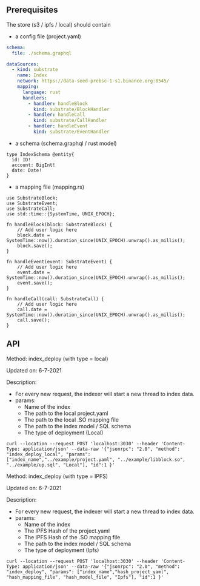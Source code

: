 ## Prerequisites
The store (s3 / ipfs / local) should contain 
- a config file (project.yaml)

```yaml
schema:
  file: ./schema.graphql

dataSources:
  - kind: substrate
    name: Index
    network: https://data-seed-prebsc-1-s1.binance.org:8545/
    mapping:
      language: rust
      handlers:
        - handler: handleBlock
          kind: substrate/BlockHandler
        - handler: handleCall
          kind: substrate/CallHandler
        - handler: handleEvent
          kind: substrate/EventHandler
```

- a schema (schema.graphql / rust model)
```
type IndexSchema @entity{
  id: ID!
  account: BigInt!
  date: Date!
}
```

- a mapping file (mapping.rs)
```
use SubstrateBlock;
use SubstrateEvent;
use SubstrateCall;
use std::time::{SystemTime, UNIX_EPOCH};

fn handleBlock(block: SubstrateBlock) {
    // Add user logic here
    block.date = SystemTime::now().duration_since(UNIX_EPOCH).unwrap().as_millis();
    block.save();
}

fn handleEvent(event: SubstrateEvent) {
    // Add user logic here
    event.date = SystemTime::now().duration_since(UNIX_EPOCH).unwrap().as_millis();
    event.save();
}

fn handleCall(call: SubstrateCall) {
    // Add user logic here
    call.date = SystemTime::now().duration_since(UNIX_EPOCH).unwrap().as_millis();
    call.save();
}
```

## API

Method: index_deploy (with type = local)

Updated on: 6-7-2021

Description: 
- For every new request, the indexer will start a new thread to index data.
- params: 
  - Name of the index
  - The path to the local project.yaml
  - The path to the local .SO mapping file
  - The path to the index model / SQL schema
  - The type of deployment (Local)

```http request
curl --location --request POST 'localhost:3030' --header 'Content-Type: application/json' --data-raw '{"jsonrpc": "2.0", "method": "index_deploy_local", "params": ["index_name","../example/project.yaml", "../example/libblock.so", "../example/up.sql", "Local"], "id":1 }'
```

Method: index_deploy (with type = IPFS)

Updated on: 6-7-2021 

Description:
- For every new request, the indexer will start a new thread to index data.
- params:
  - Name of the index
  - The IPFS Hash of the project.yaml
  - The IPFS Hash of the .SO mapping file
  - The path to the index model / SQL schema
  - The type of deployment (Ipfs)

```http request
curl --location --request POST 'localhost:3030' --header 'Content-Type: application/json' --data-raw '{"jsonrpc": "2.0", "method": "index_deploy", "params": ["index_name","hash_project_yaml", "hash_mapping_file", "hash_model_file", "Ipfs"], "id":1 }'
```